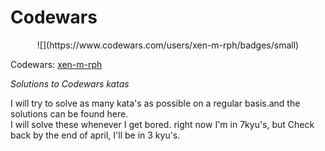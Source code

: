 # Codewars
 

 <p align="center">  ![](https://www.codewars.com/users/xen-m-rph/badges/small)  </p>   


Codewars: [xen-m-rph](https://www.codewars.com/users/xen-m-rph)

*Solutions to Codewars katas*

I will try to solve as many kata's as possible on a regular basis.and the solutions can be found here.  
I will solve these whenever I get bored.
right now I'm in 7kyu's, but Check back by the end of april, I'll be in 3 kyu's.  
